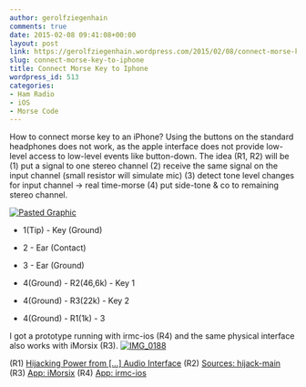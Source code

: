 ```yaml
---
author: gerolfziegenhain
comments: true
date: 2015-02-08 09:41:08+00:00
layout: post
link: https://gerolfziegenhain.wordpress.com/2015/02/08/connect-morse-key-to-iphone/
slug: connect-morse-key-to-iphone
title: Connect Morse Key to Iphone
wordpress_id: 513
categories:
- Ham Radio
- iOS
- Morse Code
---
```


How to connect morse key to an iPhone? Using the buttons on the standard headphones does not work, as the apple interface does not provide low-level access to low-level events like button-down. The idea (R1, R2) will be (1) put a signal to one stereo channel (2) receive the same signal on the input channel (small resistor will simulate mic) (3) detect tone level changes for input channel -> real time-morse (4) put side-tone & co to remaining stereo channel. 

[![Pasted Graphic](https://gerolfziegenhain.files.wordpress.com/2015/02/pasted-graphic.png?w=170)](https://gerolfziegenhain.files.wordpress.com/2015/02/pasted-graphic.png)



	
  * 1(Tip) - Key (Ground)


  * 2 - Ear (Contact)

	
  * 3 - Ear (Ground)

 
  * 4(Ground) - R2(46,6k) - Key 1
 
  * 4(Ground) - R3(22k) - Key 2
 
  * 4(Ground) - R1(1k) - 3
 

I got a prototype running with irmc-ios (R4) and the same physical interface also works with iMorsix (R3).
[![IMG_0188](https://gerolfziegenhain.files.wordpress.com/2015/02/img_0188.jpg?w=300)](https://gerolfziegenhain.files.wordpress.com/2015/02/img_0188.jpg)

(R1) [Hijacking Power from [...] Audio Interface](https://web.eecs.umich.edu/~prabal/pubs/papers/kuo10hijack.pdf)
(R2) [Sources: hijack-main](https://code.google.com/p/hijack-main/)
(R3) [App: iMorsix](http://www.ilt.ch/108171/index.html)
(R4) [App: irmc-ios](https://github.com/8cH9azbsFifZ/irmc-ios)

